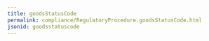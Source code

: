 ```yaml
---
title: goodsStatusCode
permalink: compliance/RegulatoryProcedure.goodsStatusCode.html
jsonid: goodsstatuscode
---
```

